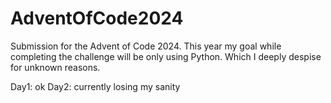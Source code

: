 # AdventOfCode2024
Submission for the Advent of Code 2024.
This year my goal while completing the challenge will be only using Python.
Which I deeply despise for unknown reasons.

Day1: ok
Day2: currently losing my sanity
